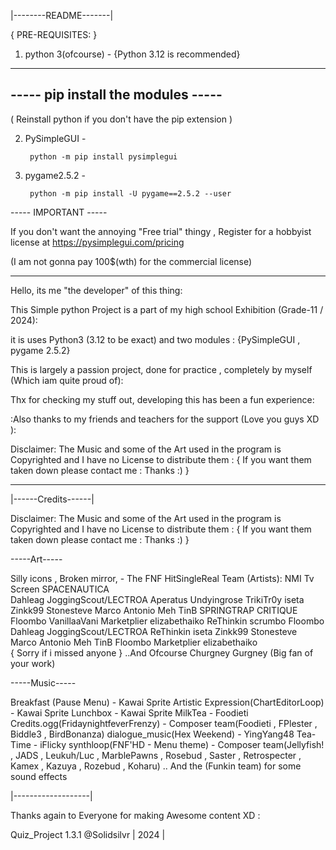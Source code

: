 	
|--------README-------|


{	 PRE-REQUISITES:       }

1. python 3(ofcourse) - {Python 3.12 is recommended}

-------------------------------------------------------------
   -----         pip install the modules            -----
-------------------------------------------------------------
  ( Reinstall python if you don't have the pip extension )

2. PySimpleGUI -

		python -m pip install pysimplegui

3. pygame2.5.2 - 

		python -m pip install -U pygame==2.5.2 --user

----- IMPORTANT -----

If you don't want the annoying "Free trial" thingy , Register for a hobbyist license at 
			https://pysimplegui.com/pricing	     
	      
(I am not gonna pay 100$(wth) for the commercial license)

-------------------------------------------------------------
Hello, its me "the developer" of this thing:

This Simple python Project is a part of my high school Exhibition (Grade-11 / 2024):

it is uses Python3 (3.12 to be exact) and two modules :
	      {PySimpleGUI , pygame 2.5.2}

This is largely a passion project, done for practice , completely by myself
	       (Which iam quite proud of):

Thx for checking my stuff out, developing this has been a fun experience:

:Also thanks to my friends and teachers for the support (Love you guys XD ):

Disclaimer: The Music and some of the Art used in the program is Copyrighted and 
                            I have no License to distribute them :
               { If you want them taken down please contact me : Thanks :) }

-------------------------------------------------------------

|------Credits------|

Disclaimer: The Music and some of the Art used in the program is Copyrighted and 
                            I have no License to distribute them :
               { If you want them taken down please contact me : Thanks :) }

-----Art-----

Silly icons ,
Broken mirror, - The FNF HitSingleReal Team (Artists):
NMI Tv Screen	       	SPACENAUTICA   
			                Dahleag
    			            JoggingScout/LECTROA
			                Aperatus
			                Undyingrose
			                TrikiTr0y
			                iseta
			                Zinkk99
			                Stonesteve
			                Marco Antonio
			                Meh
			                TinB
			                SPRINGTRAP CRITIQUE
			                Floombo
			                VanillaaVani
			                Marketplier
			                elizabethaiko
			                ReThinkin
			                scrumbo
			                Floombo
			                Dahleag
			                JoggingScout/LECTROA
			                ReThinkin
			                iseta
			                Zinkk99
			                Stonesteve
			                Marco Antonio
			                Meh
			                TinB
			                Floombo
			                Marketplier
			                elizabethaiko  
                    { Sorry if i missed anyone }
		               ..And Ofcourse Churgney Gurgney
		                    (Big fan of your work)

-----Music-----

Breakfast (Pause Menu)  -  Kawai Sprite
Artistic Expression(ChartEditorLoop)  -  Kawai Sprite
Lunchbox    -   Kawai Sprite
MilkTea     -   Foodieti
Credits.ogg(FridaynightfeverFrenzy)   -   Composer team(Foodieti , FPlester , Biddle3 , BirdBonanza)
dialogue_music(Hex Weekend)  -  YingYang48
Tea-Time    -   iFlicky
synthloop(FNF'HD - Menu theme)   -   Composer team(Jellyfish! , JADS , Leukuh/Luc , MarblePawns , Rosebud , Saster , Retrospecter , Kamex , Kazuya , Rozebud , Koharu)
.. And the (Funkin team) for some sound effects 

|-------------------|

Thanks again to Everyone for making Awesome content XD :
	 
Quiz_Project 1.3.1 
    @Solidsilvr
     | 2024 |
 
